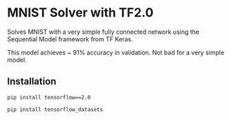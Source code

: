 # MNIST Solver with TF2.0
Solves MNIST with a very simple fully connected network using the Sequential Model framework from TF Keras. 

This model achieves ~ 91% accuracy in validation. Not bad for a very simple model. 

## Installation 
```
pip install tensorflow==2.0

pip install tensorflow_datasets
```
